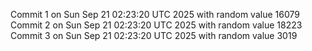 Commit 1 on Sun Sep 21 02:23:20 UTC 2025 with random value 16079
Commit 2 on Sun Sep 21 02:23:20 UTC 2025 with random value 18223
Commit 3 on Sun Sep 21 02:23:20 UTC 2025 with random value 3019
